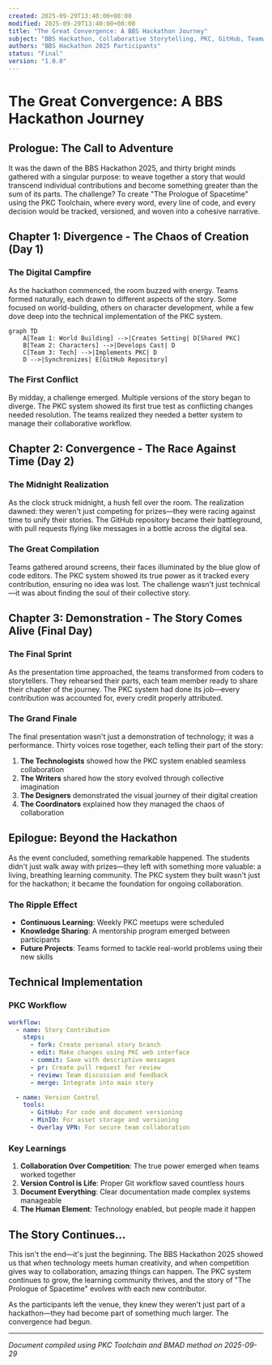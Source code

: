 ```yaml
---
created: 2025-09-29T13:40:00+08:00
modified: 2025-09-29T13:40:00+08:00
title: "The Great Convergence: A BBS Hackathon Journey"
subject: "BBS Hackathon, Collaborative Storytelling, PKC, GitHub, Teamwork, AI Sprint"
authors: "BBS Hackathon 2025 Participants"
status: "Final"
version: "1.0.0"
---
```


# The Great Convergence: A BBS Hackathon Journey

## Prologue: The Call to Adventure

It was the dawn of the BBS Hackathon 2025, and thirty bright minds gathered with a singular purpose: to weave together a story that would transcend individual contributions and become something greater than the sum of its parts. The challenge? To create "The Prologue of Spacetime" using the PKC Toolchain, where every word, every line of code, and every decision would be tracked, versioned, and woven into a cohesive narrative.

## Chapter 1: Divergence - The Chaos of Creation (Day 1)

### The Digital Campfire
As the hackathon commenced, the room buzzed with energy. Teams formed naturally, each drawn to different aspects of the story. Some focused on world-building, others on character development, while a few dove deep into the technical implementation of the PKC system.

```mermaid
graph TD
    A[Team 1: World Building] -->|Creates Setting| D[Shared PKC]
    B[Team 2: Characters] -->|Develops Cast| D
    C[Team 3: Tech] -->|Implements PKC| D
    D -->|Synchronizes| E[GitHub Repository]
```

### The First Conflict
By midday, a challenge emerged. Multiple versions of the story began to diverge. The PKC system showed its first true test as conflicting changes needed resolution. The teams realized they needed a better system to manage their collaborative workflow.

## Chapter 2: Convergence - The Race Against Time (Day 2)

### The Midnight Realization
As the clock struck midnight, a hush fell over the room. The realization dawned: they weren't just competing for prizes—they were racing against time to unify their stories. The GitHub repository became their battleground, with pull requests flying like messages in a bottle across the digital sea.

### The Great Compilation
Teams gathered around screens, their faces illuminated by the blue glow of code editors. The PKC system showed its true power as it tracked every contribution, ensuring no idea was lost. The challenge wasn't just technical—it was about finding the soul of their collective story.

## Chapter 3: Demonstration - The Story Comes Alive (Final Day)

### The Final Sprint
As the presentation time approached, the teams transformed from coders to storytellers. They rehearsed their parts, each team member ready to share their chapter of the journey. The PKC system had done its job—every contribution was accounted for, every credit properly attributed.

### The Grand Finale
The final presentation wasn't just a demonstration of technology; it was a performance. Thirty voices rose together, each telling their part of the story:

1. **The Technologists** showed how the PKC system enabled seamless collaboration
2. **The Writers** shared how the story evolved through collective imagination
3. **The Designers** demonstrated the visual journey of their digital creation
4. **The Coordinators** explained how they managed the chaos of collaboration

## Epilogue: Beyond the Hackathon

As the event concluded, something remarkable happened. The students didn't just walk away with prizes—they left with something more valuable: a living, breathing learning community. The PKC system they built wasn't just for the hackathon; it became the foundation for ongoing collaboration.

### The Ripple Effect
- **Continuous Learning**: Weekly PKC meetups were scheduled
- **Knowledge Sharing**: A mentorship program emerged between participants
- **Future Projects**: Teams formed to tackle real-world problems using their new skills

## Technical Implementation

### PKC Workflow
```yaml
workflow:
  - name: Story Contribution
    steps:
      - fork: Create personal story branch
      - edit: Make changes using PKC web interface
      - commit: Save with descriptive messages
      - pr: Create pull request for review
      - review: Team discussion and feedback
      - merge: Integrate into main story

  - name: Version Control
    tools:
      - GitHub: For code and document versioning
      - MinIO: For asset storage and versioning
      - Overlay VPN: For secure team collaboration
```

### Key Learnings
1. **Collaboration Over Competition**: The true power emerged when teams worked together
2. **Version Control is Life**: Proper Git workflow saved countless hours
3. **Document Everything**: Clear documentation made complex systems manageable
4. **The Human Element**: Technology enabled, but people made it happen

## The Story Continues...

This isn't the end—it's just the beginning. The BBS Hackathon 2025 showed us that when technology meets human creativity, and when competition gives way to collaboration, amazing things can happen. The PKC system continues to grow, the learning community thrives, and the story of "The Prologue of Spacetime" evolves with each new contributor.

As the participants left the venue, they knew they weren't just part of a hackathon—they had become part of something much larger. The convergence had begun.

---
*Document compiled using PKC Toolchain and BMAD method on 2025-09-29*